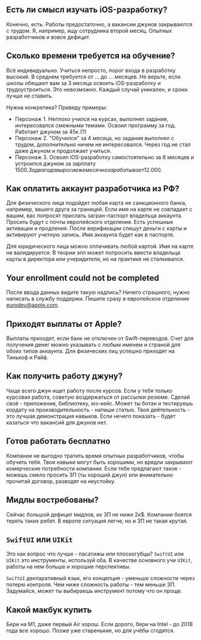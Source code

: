 ## Есть ли смысл изучать iOS-разработку?

Конечно, есть. Работы предостаточно, а вакансии джунов закрываются с трудом. Я, например, ищу сотрудника второй месяц. Опытных разработчиков и вовсе дефицит.

## Сколько времени требуется на обучение? 

Всё индивидуально. Учиться непросто, порог входа в разработку высокий. В среднем требуется от ... до ... месяцев. Не верьте, если школы обещают вам за 3 месяца освоить iOS-разработку и трудоустроиться. Это невозможно. Каждый случай уникален, и сроки лучше не ставить.

Нужна конкретика? Приведу примеры:
- Персонаж 1. Неплохо учился на курсах, выполнял задания, интересовался смежными темами. Освоил программу за год. Работает джуном за 45к.(?) 
- Персонаж 2. "Обучился" за 4 месяца, но задания выполнял с трудом, дополнительно ничем не интересовался. Через год не стал даже джуном и продолжает учиться.
- Персонаж 3. Освоил iOS-разработку самостоятельно за 8 месяцев и устроился джуном за зарплату 1500$. За два года вырос и  ежемесячно зарабатывает 12.000$.

## Как оплатить аккаунт разработчика из РФ?

Для физического лица подойдет любая карта не санкционного банка, например, вашего друга за границей. Если имя на карте не совпадает с вашим, вас попросят прислать загран-паспорт владельца аккаунта. Просить будут с почты европейского отделения. Есть успешные активации и продления. После верификации спишут деньги с карты и активируют учетную запись. Имя аккаунта будет как в паспорте.

Для юридического лица можно оплачивать любой картой. Имя на карте не валидируется. В теории эпл может попросить ввести владельца карты в директора или учеридители, но на практике не сталкивался.

## Your enrollment could not be completed

После ввода данных видите такую надпись? Ничего страшного, нужно написать в службу поддержи. Пишите сразу в европейское отделение eurodev@apple.com.

## Приходят выплаты от Apple?

Выплаты приходят, если банк не отключен от Swift-переводов. Счет для получения денег можно указывать с любым именем и страной для обоих типов аккаунта. Для физических лиц успешно приходят на Тинькоф и Райф.

## Как получить работу джуну?

Чаще всего джун ищет работу после курсов. Если у тебя только курсовая работа, советую воздержаться от рассылки резюме. Сделай своё - приложение, библиотеку, юз-кейс. Может ты ботан и тестируешь кордату на производительность - напиши статью. Твоя дейтельность - это лучшая демонстрация навыков. Если нечего показать - будет казаться что вакансий для джунов нет.

## Готов работать бесплатно

Компании не выгодно тратить время опытных разработчиков, чтобы обучить тебя. Твои навыки могут быть хорошими, но врядли закрывают комерческие потребности компании. Если тебе предлагают такое - можешь смело просить ЗП (ты хороший джун) или внимательно прочитай договор, разводят на неустойку.

## Мидлы востребованы?

Сейчас большой дефицит мидлов, их ЗП не ниже 2к$. Компании боятся терять таких ребят. В европе ситуация легче, но и ЗП не такая крутая. 

## `SwiftUI` или `UIKit`

Это как вопрос что лучше - пасатижы или плоскогубцы? `SwiftUI` или `UIKit` это инструменты, используй оба. В качестве основного учи `UIKit`, работы на нем больше и хорошие перспективы. 

`SwiftUI` декларативный язык, его концепция - уменьше сложности через потерю контроля. Чем ниже сложность работы - тем меньше ЗП. Задумайся, может ты выбираешь инструмент потому что он проще.

## Какой макбук купить

Бери на M1, даже первый Air хорош. Если дорого, бери на Intel - до 2018 года все хорошо. Позже уже старенькие, но для учёбы сгодятся.
